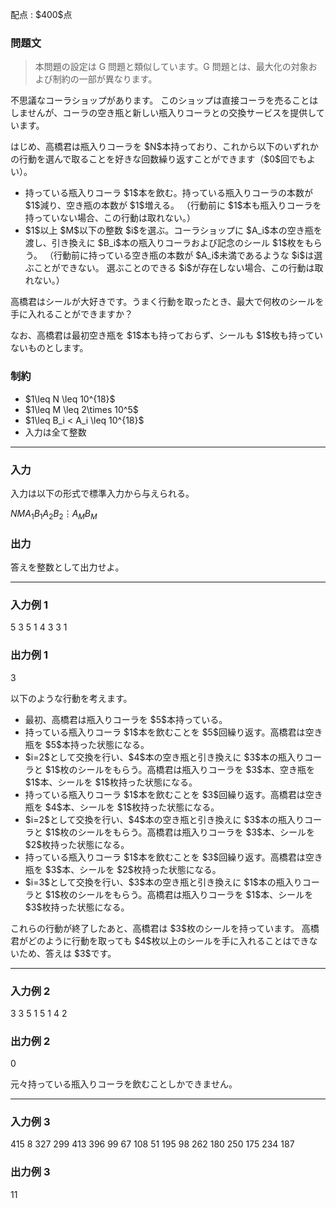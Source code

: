 
<div>

<span>

<span>

<p>
配点 : $400$点
</p>

<div>

<section>

### **問題文**

<blockquote>

<p>
本問題の設定は G 問題と類似しています。G 問題とは、最大化の対象および制約の一部が異なります。
</p>

</blockquote>

<p>
不思議なコーラショップがあります。
このショップは直接コーラを売ることはしませんが、コーラの空き瓶と新しい瓶入りコーラとの交換サービスを提供しています。
</p>

<p>
はじめ、高橋君は瓶入りコーラを $N$本持っており、これから以下のいずれかの行動を選んで取ることを好きな回数繰り返すことができます（$0$回でもよい）。
</p>

<ul>

<li>
持っている瓶入りコーラ $1$本を飲む。持っている瓶入りコーラの本数が $1$減り、空き瓶の本数が $1$増える。
  （行動前に $1$本も瓶入りコーラを持っていない場合、この行動は取れない。）
</li>

<li>
$1$以上 $M$以下の整数 $i$を選ぶ。コーラショップに $A_i$本の空き瓶を渡し、引き換えに $B_i$本の瓶入りコーラおよび記念のシール $1$枚をもらう。
  （行動前に持っている空き瓶の本数が $A_i$未満であるような $i$は選ぶことができない。
  選ぶことのできる $i$が存在しない場合、この行動は取れない。）
</li>

</ul>

<p>
高橋君はシールが大好きです。うまく行動を取ったとき、最大で何枚のシールを手に入れることができますか？
</p>

<p>
なお、高橋君は最初空き瓶を $1$本も持っておらず、シールも $1$枚も持っていないものとします。
</p>

</section>

</div>

<div>

<section>

### **制約**

<ul>

<li>
$1\leq N \leq 10^{18}$
</li>

<li>
$1\leq M \leq 2\times 10^5$
</li>

<li>
$1\leq B_i < A_i \leq 10^{18}$
</li>

<li>
入力は全て整数
</li>

</ul>

</section>

</div>

---

<div>

<div>

<section>

### **入力**

<p>
入力は以下の形式で標準入力から与えられる。
</p>

<div>

$N$$M$$A_1$$B_1$$A_2$$B_2$$\vdots$$A_M$$B_M$
</div>

</section>

</div>

<div>

<section>

### **出力**

<p>
答えを整数として出力せよ。
</p>

</section>

</div>

</div>

---

<div>

<section>

### **入力例 1**

<div>

5 3
5 1
4 3
3 1

</div>

</section>

</div>

<div>

<section>

### **出力例 1**

<div>

3

</div>

<p>
以下のような行動を考えます。
</p>

<ul>

<li>
最初、高橋君は瓶入りコーラを $5$本持っている。
</li>

<li>
持っている瓶入りコーラ $1$本を飲むことを $5$回繰り返す。高橋君は空き瓶を $5$本持った状態になる。
</li>

<li>
$i=2$として交換を行い、$4$本の空き瓶と引き換えに $3$本の瓶入りコーラと $1$枚のシールをもらう。高橋君は瓶入りコーラを $3$本、空き瓶を $1$本、シールを $1$枚持った状態になる。
</li>

<li>
持っている瓶入りコーラ $1$本を飲むことを $3$回繰り返す。高橋君は空き瓶を $4$本、シールを $1$枚持った状態になる。
</li>

<li>
$i=2$として交換を行い、$4$本の空き瓶と引き換えに $3$本の瓶入りコーラと $1$枚のシールをもらう。高橋君は瓶入りコーラを $3$本、シールを $2$枚持った状態になる。
</li>

<li>
持っている瓶入りコーラ $1$本を飲むことを $3$回繰り返す。高橋君は空き瓶を $3$本、シールを $2$枚持った状態になる。
</li>

<li>
$i=3$として交換を行い、$3$本の空き瓶と引き換えに $1$本の瓶入りコーラと $1$枚のシールをもらう。高橋君は瓶入りコーラを $1$本、シールを $3$枚持った状態になる。
</li>

</ul>

<p>
これらの行動が終了したあと、高橋君は $3$枚のシールを持っています。
高橋君がどのように行動を取っても $4$枚以上のシールを手に入れることはできないため、答えは $3$です。
</p>

</section>

</div>

---

<div>

<section>

### **入力例 2**

<div>

3 3
5 1
5 1
4 2

</div>

</section>

</div>

<div>

<section>

### **出力例 2**

<div>

0

</div>

<p>
元々持っている瓶入りコーラを飲むことしかできません。
</p>

</section>

</div>

---

<div>

<section>

### **入力例 3**

<div>

415 8
327 299
413 396
99 67
108 51
195 98
262 180
250 175
234 187

</div>

</section>

</div>

<div>

<section>

### **出力例 3**

<div>

11

</div>

</section>

</div>

</span>

</span>

</div>
